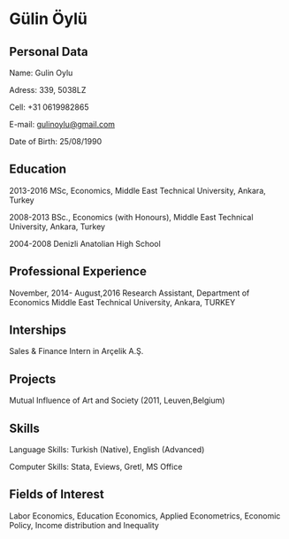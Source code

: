 Gülin Öylü
==========


Personal Data
-------------

Name:            Gulin Oylu 

Adress:          339, 5038LZ
                 
                 
Cell:            +31 0619982865

E-mail:          gulinoylu@gmail.com

Date of Birth:   25/08/1990



Education
---------

2013-2016       MSc, Economics, Middle East Technical University, Ankara, Turkey

2008-2013       BSc., Economics (with Honours), Middle East Technical University, Ankara, Turkey

2004-2008       Denizli Anatolian High School 



Professional Experience
-----------------------

November, 2014- August,2016				 Research Assistant, Department of Economics 
                                   Middle East Technical University, Ankara, TURKEY

Interships
----------
Sales & Finance Intern in Arçelik A.Ş.  


Projects 
--------
Mutual Influence of Art and Society (2011, Leuven,Belgium)



Skills
--------
Language Skills:  Turkish (Native), English (Advanced)


Computer Skills:   Stata, Eviews, Gretl, MS Office



Fields of Interest
-----------------
Labor Economics, Education Economics, Applied Econometrics, Economic Policy, Income distribution and Inequality

